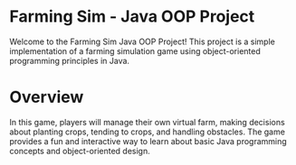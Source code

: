 
# Farming Sim - Java OOP Project
Welcome to the Farming Sim Java OOP Project! This project is a simple implementation of a farming simulation game using object-oriented programming principles in Java.

# Overview
In this game, players will manage their own virtual farm, making decisions about planting crops, tending to crops, and handling obstacles. The game provides a fun and interactive way to learn about basic Java programming concepts and object-oriented design.
